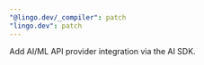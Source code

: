 ```yaml
---
"@lingo.dev/_compiler": patch
"lingo.dev": patch
---
```


Add AI/ML API provider integration via the AI SDK.
